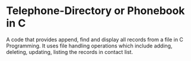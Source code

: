 # Telephone-Directory or Phonebook in C
A code that provides append, find and display all records from a file in C Programming. It uses file handling operations which include adding, deleting, updating, listing the records in contact list.
